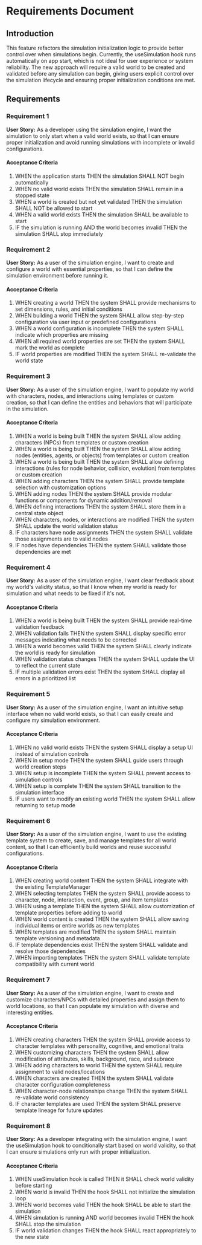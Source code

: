 # Requirements Document

## Introduction

This feature refactors the simulation initialization logic to provide better control over when simulations begin. Currently, the useSimulation hook runs automatically on app start, which is not ideal for user experience or system reliability. The new approach will require a valid world to be created and validated before any simulation can begin, giving users explicit control over the simulation lifecycle and ensuring proper initialization conditions are met.

## Requirements

### Requirement 1

**User Story:** As a developer using the simulation engine, I want the simulation to only start when a valid world exists, so that I can ensure proper initialization and avoid running simulations with incomplete or invalid configurations.

#### Acceptance Criteria

1. WHEN the application starts THEN the simulation SHALL NOT begin automatically
2. WHEN no valid world exists THEN the simulation SHALL remain in a stopped state
3. WHEN a world is created but not yet validated THEN the simulation SHALL NOT be allowed to start
4. WHEN a valid world exists THEN the simulation SHALL be available to start
5. IF the simulation is running AND the world becomes invalid THEN the simulation SHALL stop immediately

### Requirement 2

**User Story:** As a user of the simulation engine, I want to create and configure a world with essential properties, so that I can define the simulation environment before running it.

#### Acceptance Criteria

1. WHEN creating a world THEN the system SHALL provide mechanisms to set dimensions, rules, and initial conditions
2. WHEN building a world THEN the system SHALL allow step-by-step configuration via user input or predefined configurations
3. WHEN a world configuration is incomplete THEN the system SHALL indicate which properties are missing
4. WHEN all required world properties are set THEN the system SHALL mark the world as complete
5. IF world properties are modified THEN the system SHALL re-validate the world state

### Requirement 3

**User Story:** As a user of the simulation engine, I want to populate my world with characters, nodes, and interactions using templates or custom creation, so that I can define the entities and behaviors that will participate in the simulation.

#### Acceptance Criteria

1. WHEN a world is being built THEN the system SHALL allow adding characters (NPCs) from templates or custom creation
2. WHEN a world is being built THEN the system SHALL allow adding nodes (entities, agents, or objects) from templates or custom creation
3. WHEN a world is being built THEN the system SHALL allow defining interactions (rules for node behavior, collision, evolution) from templates or custom creation
4. WHEN adding characters THEN the system SHALL provide template selection with customization options
5. WHEN adding nodes THEN the system SHALL provide modular functions or components for dynamic addition/removal
6. WHEN defining interactions THEN the system SHALL store them in a central state object
7. WHEN characters, nodes, or interactions are modified THEN the system SHALL update the world validation status
8. IF characters have node assignments THEN the system SHALL validate those assignments are to valid nodes
9. IF nodes have dependencies THEN the system SHALL validate those dependencies are met

### Requirement 4

**User Story:** As a user of the simulation engine, I want clear feedback about my world's validity status, so that I know when my world is ready for simulation and what needs to be fixed if it's not.

#### Acceptance Criteria

1. WHEN a world is being built THEN the system SHALL provide real-time validation feedback
2. WHEN validation fails THEN the system SHALL display specific error messages indicating what needs to be corrected
3. WHEN a world becomes valid THEN the system SHALL clearly indicate the world is ready for simulation
4. WHEN validation status changes THEN the system SHALL update the UI to reflect the current state
5. IF multiple validation errors exist THEN the system SHALL display all errors in a prioritized list

### Requirement 5

**User Story:** As a user of the simulation engine, I want an intuitive setup interface when no valid world exists, so that I can easily create and configure my simulation environment.

#### Acceptance Criteria

1. WHEN no valid world exists THEN the system SHALL display a setup UI instead of simulation controls
2. WHEN in setup mode THEN the system SHALL guide users through world creation steps
3. WHEN setup is incomplete THEN the system SHALL prevent access to simulation controls
4. WHEN setup is complete THEN the system SHALL transition to the simulation interface
5. IF users want to modify an existing world THEN the system SHALL allow returning to setup mode

### Requirement 6

**User Story:** As a user of the simulation engine, I want to use the existing template system to create, save, and manage templates for all world content, so that I can efficiently build worlds and reuse successful configurations.

#### Acceptance Criteria

1. WHEN creating world content THEN the system SHALL integrate with the existing TemplateManager
2. WHEN selecting templates THEN the system SHALL provide access to character, node, interaction, event, group, and item templates
3. WHEN using a template THEN the system SHALL allow customization of template properties before adding to world
4. WHEN world content is created THEN the system SHALL allow saving individual items or entire worlds as new templates
5. WHEN templates are modified THEN the system SHALL maintain template versioning and metadata
6. IF template dependencies exist THEN the system SHALL validate and resolve those dependencies
7. WHEN importing templates THEN the system SHALL validate template compatibility with current world

### Requirement 7

**User Story:** As a user of the simulation engine, I want to create and customize characters/NPCs with detailed properties and assign them to world locations, so that I can populate my simulation with diverse and interesting entities.

#### Acceptance Criteria

1. WHEN creating characters THEN the system SHALL provide access to character templates with personality, cognitive, and emotional traits
2. WHEN customizing characters THEN the system SHALL allow modification of attributes, skills, background, race, and subrace
3. WHEN adding characters to world THEN the system SHALL require assignment to valid nodes/locations
4. WHEN characters are created THEN the system SHALL validate character configuration completeness
5. WHEN character-node relationships change THEN the system SHALL re-validate world consistency
6. IF character templates are used THEN the system SHALL preserve template lineage for future updates

### Requirement 8

**User Story:** As a developer integrating with the simulation engine, I want the useSimulation hook to conditionally start based on world validity, so that I can ensure simulations only run with proper initialization.

#### Acceptance Criteria

1. WHEN useSimulation hook is called THEN it SHALL check world validity before starting
2. WHEN world is invalid THEN the hook SHALL not initialize the simulation loop
3. WHEN world becomes valid THEN the hook SHALL be able to start the simulation
4. WHEN simulation is running AND world becomes invalid THEN the hook SHALL stop the simulation
5. IF world validation changes THEN the hook SHALL react appropriately to the new state